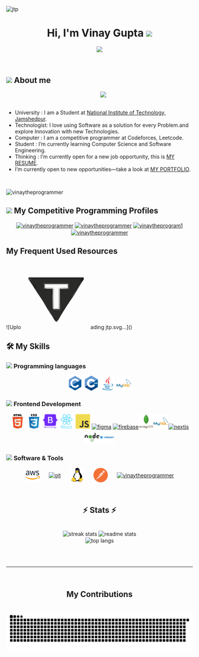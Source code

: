 ![jtp](https://github.com/user-attachments/assets/e8d9d936-fa62-45e4-8136-fd7ee9a95888)<h1 align="center">Hi, I'm Vinay Gupta <img src="https://media.giphy.com/media/hvRJCLFzcasrR4ia7z/giphy.gif" width="35"></h1>
<p align="center">
  <img src="https://readme-typing-svg.herokuapp.com?font=Time+New+Roman&color=%23C8BE25&size=25&center=true&vCenter=true&width=600&height=100&lines=Software+Engineer;Computer+Science+Student;Web+Developer;Always+learning+new+things">
</p>


<br>


	
## <picture><img src = "https://github.com/7oSkaaa/7oSkaaa/blob/main/Images/about_me.gif?raw=true" width = 50px></picture> About me

<picture> <img align="right" src="https://github.com/7oSkaaa/7oSkaaa/blob/main/Images/Right_Side.gif?raw=true" width = 250px></picture>

<br><br>

- University : I am a Student at [National Institute of Technology, Jamshedpur](https://www.nitjsr.ac.in/).
- Technologist: I love using Software as a solution for every Problem.and explore Innovation with new Technologies.
- Computer : I am a competitive programmer at Codeforces, Leetcode.
- Student : I’m currently learning Computer Science and Software Engineering.
- Thinking : I’m currently open for a new job opportunity, this is [MY RESUME](https://drive.google.com/file/d/1EitYjBipcmEfBKFUam_gHdJr7LLjr_6n/view?usp=sharing).
- I’m currently open to new opportunities—take a look at [MY PORTFOLIO](https://vinaytheprogrammer.github.io/vinayGupta.io/).
<br>

<p align="left"> <img src="https://komarev.com/ghpvc/?username=vinaytheprogrammer&label=Profile%20views&color=0e75b6&style=flat" alt="vinaytheprogrammer" /> </p>

## <picture> <img src="https://github.com/7oSkaaa/7oSkaaa/blob/main/Images/competitive_programming_profile.png?raw=true" width=40> </picture> My Competitive Programming Profiles

<p align="center">
<a href="https://codeforces.com/profile/vinaytheprogrammer" target="blank"><img align="center" src="https://raw.githubusercontent.com/rahuldkjain/github-profile-readme-generator/master/src/images/icons/Social/codeforces.svg" alt="vinaytheprogrammer" height="30" width="40" /></a>
<a href="https://leetcode.com/u/vinayguptanitjsr/" target="blank"><img align="center" src="https://raw.githubusercontent.com/rahuldkjain/github-profile-readme-generator/master/src/images/icons/Social/leet-code.svg" alt="vinaytheprogrammer" height="30" width="40" /></a>
<a href="https://www.hackerrank.com/vinaytheprogram1" target="blank"><img align="center" src="https://raw.githubusercontent.com/rahuldkjain/github-profile-readme-generator/master/src/images/icons/Social/hackerrank.svg" alt="vinaytheprogram1" height="30" width="40" /></a>
<a href="https://www.geeksforgeeks.org/user/vinaygupta12/" target="blank"><img align="center" src="https://raw.githubusercontent.com/rahuldkjain/github-profile-readme-generator/master/src/images/icons/Social/geeks-for-geeks.svg" alt="vinaytheprogrammer" height="30" width="40" /></a>


<!-- <a href="https://stackoverflow.com/users/19450935" target="blank"><img align="center" src="https://raw.githubusercontent.com/rahuldkjain/github-profile-readme-generator/master/src/images/icons/Social/stack-overflow.svg" alt="19450935" height="30" width="40" /></a>
<a href="https://www.codechef.com/users/vinaythepro" target="blank"><img align="center" src="https://img.icons8.com/color/49/000000/codechef.png" alt="vinaythepro" height="30" width="40" /></a> -->

</p>

## My Frequent Used Resources
<a>
![Uplo<?xml version="1.0" encoding="UTF-8"?>
<svg version="1.1" xmlns="http://www.w3.org/2000/svg" width="180" height="180">
<path d="M0 0 C48.84 0 97.68 0 148 0 C149 5 149 5 148.13671875 6.89453125 C147.41935547 7.84392578 147.41935547 7.84392578 146.6875 8.8125 C143.67558868 13.01939238 140.86150793 17.29876087 138.125 21.6875 C137.47446655 22.72668579 137.47446655 22.72668579 136.81079102 23.78686523 C134.13331944 28.09206399 131.59357042 32.44700181 129.125 36.875 C124.22335907 45.56157737 118.59817261 53.75193811 113 62 C101.72953454 78.61388521 90.95982975 95.58317038 80.96875 112.99951172 C79.46809843 115.60129928 78.13449934 117.86550066 76 120 C74.04150391 119.85791016 74.04150391 119.85791016 72 119 C70.60302734 117.38037109 70.60302734 117.38037109 69.3359375 115.2734375 C68.62038696 114.10844727 68.62038696 114.10844727 67.89038086 112.91992188 C67.39030518 112.08009766 66.89022949 111.24027344 66.375 110.375 C65.30252829 108.62132622 64.22828832 106.8687327 63.15234375 105.1171875 C62.6197998 104.24545898 62.08725586 103.37373047 61.53857422 102.47558594 C59.43120184 99.08479636 57.19278232 95.79331263 54.9375 92.5 C51.27232845 87.09930915 47.966882 81.55270652 44.75 75.875 C39.16208425 66.02713914 32.89935326 56.69007641 26.55712891 47.31689453 C23.80324172 43.21931074 21.15669452 39.05567967 18.5 34.89453125 C15.05567741 29.51130275 11.55486198 24.16462409 8.0625 18.8125 C7.39871338 17.79494629 6.73492676 16.77739258 6.05102539 15.72900391 C2.54289567 10.35304833 2.54289567 10.35304833 -1 5 C-0.67 3.35 -0.34 1.7 0 0 Z " fill="#2A2A29" transform="translate(17,40)"/>
<path d="M0 0 C1.91703735 -0.00472824 1.91703735 -0.00472824 3.87280273 -0.009552 C5.27848342 -0.00776222 6.6841638 -0.00571127 8.08984375 -0.00341797 C9.52091488 -0.00409105 10.9519859 -0.00506111 12.38305664 -0.00631714 C15.38591599 -0.00779391 18.38874565 -0.00564023 21.39160156 -0.00097656 C25.24886946 0.00472073 29.10606779 0.00144161 32.96333313 -0.00454903 C35.91947966 -0.00815521 38.87560958 -0.00701579 41.83175659 -0.00442123 C43.25438444 -0.00375212 44.67701378 -0.00457984 46.09963989 -0.00690079 C48.08465549 -0.0094282 50.06967634 -0.00489589 52.0546875 0 C53.75226196 0.00119339 53.75226196 0.00119339 55.48413086 0.00241089 C58.02734375 0.12939453 58.02734375 0.12939453 59.02734375 1.12939453 C59.17127832 5.46470371 59.06946436 9.79097185 59.02734375 14.12939453 C51.76734375 14.45939453 44.50734375 14.78939453 37.02734375 15.12939453 C36.69734375 32.94939453 36.36734375 50.76939453 36.02734375 69.12939453 C32.99310394 70.64651444 29.85229581 70.3137871 26.52734375 70.31689453 C25.83769531 70.32914062 25.14804688 70.34138672 24.4375 70.35400391 C22.63256881 70.35928148 20.82816533 70.25123911 19.02734375 70.12939453 C16.47098289 67.57303367 16.75898768 66.58835076 16.70849609 63.03710938 C16.6886264 61.97616058 16.66875671 60.91521179 16.64828491 59.82211304 C16.6367337 58.67312531 16.6251825 57.52413757 16.61328125 56.34033203 C16.5939151 55.16677155 16.57454895 53.99321106 16.55459595 52.78408813 C16.49466711 49.02426492 16.44836129 45.2644113 16.40234375 41.50439453 C16.36417625 38.96011011 16.32512526 36.41583879 16.28515625 33.87158203 C16.1889547 27.62430212 16.10394637 21.37694381 16.02734375 15.12939453 C15.43719482 15.1095752 14.8470459 15.08975586 14.23901367 15.06933594 C11.56384279 14.97404795 8.88944877 14.86438514 6.21484375 14.75439453 C5.28607422 14.72345703 4.35730469 14.69251953 3.40039062 14.66064453 C2.50771484 14.62197266 1.61503906 14.58330078 0.6953125 14.54345703 C-0.53795776 14.49632568 -0.53795776 14.49632568 -1.79614258 14.44824219 C-3.97265625 14.12939453 -3.97265625 14.12939453 -6.97265625 12.12939453 C-7.30078125 9.56298828 -7.30078125 9.56298828 -7.22265625 6.56689453 C-7.2071875 5.57560547 -7.19171875 4.58431641 -7.17578125 3.56298828 C-6.785821 -1.10903545 -4.12225396 0.00289793 0 0 Z " fill="#FBFBF9" transform="translate(64.97265625,56.87060546875)"/>
<path d="M0 0 C1.91703735 -0.00472824 1.91703735 -0.00472824 3.87280273 -0.009552 C5.27848342 -0.00776222 6.6841638 -0.00571127 8.08984375 -0.00341797 C9.52091488 -0.00409105 10.9519859 -0.00506111 12.38305664 -0.00631714 C15.38591599 -0.00779391 18.38874565 -0.00564023 21.39160156 -0.00097656 C25.24886946 0.00472073 29.10606779 0.00144161 32.96333313 -0.00454903 C35.91947966 -0.00815521 38.87560958 -0.00701579 41.83175659 -0.00442123 C43.25438444 -0.00375212 44.67701378 -0.00457984 46.09963989 -0.00690079 C48.08465549 -0.0094282 50.06967634 -0.00489589 52.0546875 0 C53.75226196 0.00119339 53.75226196 0.00119339 55.48413086 0.00241089 C58.02734375 0.12939453 58.02734375 0.12939453 59.02734375 1.12939453 C59.17127832 5.46470371 59.06946436 9.79097185 59.02734375 14.12939453 C51.76734375 14.45939453 44.50734375 14.78939453 37.02734375 15.12939453 C36.69734375 32.94939453 36.36734375 50.76939453 36.02734375 69.12939453 C32.99310394 70.64651444 29.85229581 70.3137871 26.52734375 70.31689453 C25.83769531 70.32914062 25.14804688 70.34138672 24.4375 70.35400391 C22.63256881 70.35928148 20.82816533 70.25123911 19.02734375 70.12939453 C16.47098289 67.57303367 16.75898768 66.58835076 16.70849609 63.03710938 C16.6886264 61.97616058 16.66875671 60.91521179 16.64828491 59.82211304 C16.6367337 58.67312531 16.6251825 57.52413757 16.61328125 56.34033203 C16.5939151 55.16677155 16.57454895 53.99321106 16.55459595 52.78408813 C16.49466711 49.02426492 16.44836129 45.2644113 16.40234375 41.50439453 C16.36417625 38.96011011 16.32512526 36.41583879 16.28515625 33.87158203 C16.1889547 27.62430212 16.10394637 21.37694381 16.02734375 15.12939453 C15.43719482 15.1095752 14.8470459 15.08975586 14.23901367 15.06933594 C11.56384279 14.97404795 8.88944877 14.86438514 6.21484375 14.75439453 C5.28607422 14.72345703 4.35730469 14.69251953 3.40039062 14.66064453 C2.50771484 14.62197266 1.61503906 14.58330078 0.6953125 14.54345703 C-0.53795776 14.49632568 -0.53795776 14.49632568 -1.79614258 14.44824219 C-3.97265625 14.12939453 -3.97265625 14.12939453 -6.97265625 12.12939453 C-7.30078125 9.56298828 -7.30078125 9.56298828 -7.22265625 6.56689453 C-7.2071875 5.57560547 -7.19171875 4.58431641 -7.17578125 3.56298828 C-6.785821 -1.10903545 -4.12225396 0.00289793 0 0 Z M-3.97265625 2.12939453 C-3.97265625 5.42939453 -3.97265625 8.72939453 -3.97265625 12.12939453 C-2.54050781 12.18998047 -1.10835937 12.25056641 0.3671875 12.31298828 C2.23308416 12.39737557 4.09896899 12.48202446 5.96484375 12.56689453 C7.38313477 12.62586914 7.38313477 12.62586914 8.83007812 12.68603516 C10.17875977 12.74887695 10.17875977 12.74887695 11.5546875 12.81298828 C12.80366821 12.86797485 12.80366821 12.86797485 14.07788086 12.92407227 C16.02734375 13.12939453 16.02734375 13.12939453 17.02734375 14.12939453 C17.15033541 15.816488 17.20519633 17.50860356 17.23266602 19.19995117 C17.25261124 20.28099625 17.27255646 21.36204132 17.29310608 22.47584534 C17.30981857 23.65186813 17.32653107 24.82789093 17.34375 26.03955078 C17.3645311 27.23672226 17.38531219 28.43389374 17.40672302 29.66734314 C17.47234654 33.5087994 17.53116278 37.35032654 17.58984375 41.19189453 C17.6330168 43.7889072 17.67663068 46.38591259 17.72070312 48.98291016 C17.82804091 55.3649957 17.92978306 61.74715246 18.02734375 68.12939453 C20.8936817 69.56256351 23.39969876 69.26139814 26.58984375 69.25439453 C27.76675781 69.25697266 28.94367188 69.25955078 30.15625 69.26220703 C32.92407076 69.45722642 32.92407076 69.45722642 34.02734375 68.12939453 C34.1450203 66.48867904 34.19464638 64.84302316 34.21679688 63.19824219 C34.24187317 61.62123032 34.24187317 61.62123032 34.26745605 60.01235962 C34.28103149 58.86762177 34.29460693 57.72288391 34.30859375 56.54345703 C34.32700317 55.37559662 34.3454126 54.20773621 34.36437988 53.00448608 C34.4233474 49.25450859 34.47605801 45.50448449 34.52734375 41.75439453 C34.59488155 36.82981621 34.66859507 31.90538749 34.74609375 26.98095703 C34.75966919 25.84026764 34.77324463 24.69957825 34.78723145 23.52432251 C34.81230774 21.93785416 34.81230774 21.93785416 34.83789062 20.31933594 C34.85668274 18.92154404 34.85668274 18.92154404 34.87585449 17.49551392 C35.02734375 15.12939453 35.02734375 15.12939453 36.02734375 12.12939453 C42.95734375 12.12939453 49.88734375 12.12939453 57.02734375 12.12939453 C57.02734375 8.82939453 57.02734375 5.52939453 57.02734375 2.12939453 C36.89734375 2.12939453 16.76734375 2.12939453 -3.97265625 2.12939453 Z " fill="#90908F" transform="translate(64.97265625,56.87060546875)"/>
<path d="M0 0 C48.84 0 97.68 0 148 0 C147.34 1.98 146.68 3.96 146 6 C145.34 6 144.68 6 144 6 C143.67 5.01 143.34 4.02 143 3 C142.32984706 3.00092179 141.65969412 3.00184359 140.96923351 3.00279331 C124.62547304 3.02492552 108.28171735 3.041449 91.93794537 3.05181217 C84.0340642 3.05695756 76.13019308 3.06396662 68.22631836 3.07543945 C61.33332001 3.08544014 54.44032893 3.0918662 47.54732352 3.09408849 C43.90117067 3.09538649 40.2550386 3.09841422 36.60889244 3.10573006 C32.52790804 3.11385115 28.44695926 3.11398769 24.3659668 3.11352539 C23.17121735 3.11712067 21.9764679 3.12071594 20.74551392 3.12442017 C13.77475027 3.1159084 6.92910855 2.76850024 0 2 C0 1.34 0 0.68 0 0 Z " fill="#1E1E1E" transform="translate(17,42)"/>
<path d="M0 0 C48.84 0 97.68 0 148 0 C148.33 1.65 148.66 3.3 149 5 C147.5625 6.8125 147.5625 6.8125 146 8 C146.50603992 5.83125748 146.99983813 4.00032373 148 2 C99.16 2 50.32 2 0 2 C0 2.66 0 3.32 0 4 C1.98 4 3.96 4 6 4 C4.515 6.475 4.515 6.475 3 9 C3.66 9 4.32 9 5 9 C4.67 10.32 4.34 11.64 4 13 C3.1277121 11.78362621 2.27779506 10.55119108 1.4375 9.3125 C0.72400391 8.28576172 0.72400391 8.28576172 -0.00390625 7.23828125 C-1 5 -1 5 0 0 Z " fill="#646464" transform="translate(17,40)"/>
<path d="M0 0 C3.43734063 -0.08703823 6.87439837 -0.14040272 10.3125 -0.1875 C11.28896484 -0.21263672 12.26542969 -0.23777344 13.27148438 -0.26367188 C14.20927734 -0.27333984 15.14707031 -0.28300781 16.11328125 -0.29296875 C16.97735596 -0.3086792 17.84143066 -0.32438965 18.73168945 -0.34057617 C21.57526943 0.086374 22.26741429 0.73419307 24 3 C24.36076355 5.37284851 24.36076355 5.37284851 24.34057617 8.20581055 C24.34034958 9.26668381 24.34012299 10.32755707 24.33988953 11.420578 C24.32440567 12.56440445 24.30892181 13.7082309 24.29296875 14.88671875 C24.28872391 16.05886429 24.28447906 17.23100983 24.28010559 18.43867493 C24.26329072 22.18851534 24.22563232 25.93782157 24.1875 29.6875 C24.17245684 32.22720579 24.1587678 34.76691999 24.14648438 37.30664062 C24.11337783 43.53796676 24.06157533 49.76889276 24 56 C27.96 56 31.92 56 36 56 C36 38.18 36 20.36 36 2 C37.32 2.33 38.64 2.66 40 3 C39.67 3.33 39.34 3.66 39 4 C38.88231322 5.65131342 38.83269612 7.307537 38.81054688 8.96289062 C38.78547058 10.54958557 38.78547058 10.54958557 38.7598877 12.16833496 C38.74631226 13.31934692 38.73273682 14.47035889 38.71875 15.65625 C38.70034058 16.82885376 38.68193115 18.00145752 38.66296387 19.20959473 C38.60399422 22.97301036 38.55126639 26.73647199 38.5 30.5 C38.4325986 35.44801866 38.35892959 40.39588324 38.28125 45.34375 C38.26767456 46.49476196 38.25409912 47.64577393 38.2401123 48.83166504 C38.21503601 50.41835999 38.21503601 50.41835999 38.18945312 52.03710938 C38.17066101 53.44156311 38.17066101 53.44156311 38.15148926 54.87438965 C38 57 38 57 37 58 C34.85605481 58.0991757 32.70873268 58.1297015 30.5625 58.125 C28.80099609 58.12886719 28.80099609 58.12886719 27.00390625 58.1328125 C24 58 24 58 22 57 C21.98969254 56.3257045 21.97938507 55.651409 21.96876526 54.9566803 C21.86094231 47.96556418 21.74632557 40.97458333 21.62768555 33.98364258 C21.58425876 31.37136656 21.54258962 28.75906072 21.50268555 26.14672852 C21.44516993 22.40111281 21.38142236 18.65564831 21.31640625 14.91015625 C21.29969376 13.73413345 21.28298126 12.55811066 21.26576233 11.34645081 C21.24581711 10.26540573 21.22587189 9.18436066 21.20532227 8.07055664 C21.18200584 6.63493126 21.18200584 6.63493126 21.15821838 5.17030334 C21.2393139 3.02137306 21.2393139 3.02137306 20 2 C18.51361008 1.84344973 17.02050873 1.74933057 15.52734375 1.68359375 C14.17866211 1.62075195 14.17866211 1.62075195 12.80273438 1.55664062 C11.85720703 1.51732422 10.91167969 1.47800781 9.9375 1.4375 C8.98810547 1.39431641 8.03871094 1.35113281 7.06054688 1.30664062 C4.70718647 1.20020724 2.35371646 1.09818992 0 1 C0 0.67 0 0.34 0 0 Z " fill="#C7C7C6" transform="translate(61,68)"/>
<path d="M0 0 C20.13 0 40.26 0 61 0 C61 3.3 61 6.6 61 10 C53.08 10.33 45.16 10.66 37 11 C37 10.01 37 9.02 37 8 C44.59 8 52.18 8 60 8 C60 6.02 60 4.04 60 2 C40.2 2 20.4 2 0 2 C0 1.34 0 0.68 0 0 Z " fill="#E5E5E3" transform="translate(61,59)"/>
<path d="M0 0 C44.88 0 89.76 0 136 0 C135.34 1.98 134.68 3.96 134 6 C133.34 6 132.68 6 132 6 C131.67 4.35 131.34 2.7 131 1 C87.77 1 44.54 1 0 1 C0 0.67 0 0.34 0 0 Z " fill="#101010" transform="translate(29,42)"/>
<path d="M0 0 C22.77 0 45.54 0 69 0 C69 4.95 69 9.9 69 15 C68.34 15 67.68 15 67 15 C66.67 10.71 66.34 6.42 66 2 C44.88 2 23.76 2 2 2 C2 5.63 2 9.26 2 13 C2.66 13.66 3.32 14.32 4 15 C2.68 15 1.36 15 0 15 C0 10.05 0 5.1 0 0 Z " fill="#424240" transform="translate(57,56)"/>
<path d="M0 0 C0.33 0 0.66 0 1 0 C1.33 19.14 1.66 38.28 2 58 C-4.27 57.67 -10.54 57.34 -17 57 C-17.66 55.68 -18.32 54.36 -19 53 C-18.34 53.33 -17.68 53.66 -17 54 C-11.39 54 -5.78 54 0 54 C0 36.18 0 18.36 0 0 Z " fill="#414140" transform="translate(101,72)"/>
<path d="M0 0 C7.59 0 15.18 0 23 0 C23.04125 2.43375 23.0825 4.8675 23.125 7.375 C23.14320801 8.13989746 23.16141602 8.90479492 23.18017578 9.69287109 C23.1948117 11.46287275 23.09928514 13.23272455 23 15 C22.34 15.66 21.68 16.32 21 17 C20.67 12.05 20.34 7.1 20 2 C18.80761719 2.02320312 17.61523438 2.04640625 16.38671875 2.0703125 C14.82031876 2.08907178 13.253912 2.10727181 11.6875 2.125 C10.90181641 2.14175781 10.11613281 2.15851563 9.30664062 2.17578125 C8.54931641 2.18222656 7.79199219 2.18867187 7.01171875 2.1953125 C5.96697388 2.21102295 5.96697388 2.21102295 4.90112305 2.22705078 C3 2 3 2 0 0 Z " fill="#181816" transform="translate(58,72)"/>
<path d="M0 0 C0.66 0 1.32 0 2 0 C1.49396008 2.16874252 1.00016187 3.99967627 0 6 C0.99 6 1.98 6 3 6 C3 6.66 3 7.32 3 8 C3.66 8 4.32 8 5 8 C4.67 9.32 4.34 10.64 4 12 C2.35 11.67 0.7 11.34 -1 11 C-2.25 3.375 -2.25 3.375 0 0 Z " fill="#1E1E1E" transform="translate(33,59)"/>
<path d="M0 0 C0.66 0 1.32 0 2 0 C2.66 2.97 3.32 5.94 4 9 C3.01 8.67 2.02 8.34 1 8 C0.67 8.99 0.34 9.98 0 11 C-4 5.25 -4 5.25 -4 3 C-3.01 3 -2.02 3 -1 3 C-1 4.32 -1 5.64 -1 7 C-0.34 7 0.32 7 1 7 C0.67 4.69 0.34 2.38 0 0 Z " fill="#393939" transform="translate(76,128)"/>
<path d="M0 0 C3.63 0 7.26 0 11 0 C11 0.33 11 0.66 11 1 C7.7 1 4.4 1 1 1 C1 1.66 1 2.32 1 3 C2.98 3 4.96 3 7 3 C5.515 5.475 5.515 5.475 4 8 C4.66 8 5.32 8 6 8 C5.67 9.32 5.34 10.64 5 12 C4.15556432 10.75747321 3.3248542 9.5056114 2.5 8.25 C1.80390625 7.20585938 1.80390625 7.20585938 1.09375 6.140625 C0 4 0 4 0 0 Z " fill="#4F4F4F" transform="translate(16,41)"/>
<path d="M0 0 C0.66 0 1.32 0 2 0 C3.4606285 2.64738916 4 3.89448334 4 7 C3.01 7 2.02 7 1 7 C1 7.99 1 8.98 1 10 C0.34 10 -0.32 10 -1 10 C-2.09566959 6.71299123 -2.45243698 4.98970589 -1 1.8125 C-0.67 1.214375 -0.34 0.61625 0 0 Z " fill="#232321" transform="translate(137,76)"/>
<path d="M0 0 C0.33 0.99 0.66 1.98 1 3 C1.99 3 2.98 3 4 3 C2.37621488 7.72373854 -0.10993018 11.94181834 -3 16 C-3.33 16 -3.66 16 -4 16 C-4 14.35 -4 12.7 -4 11 C-3.34 11 -2.68 11 -2 11 C-2 9.68 -2 8.36 -2 7 C-1.01 7 -0.02 7 1 7 C0.67 4.69 0.34 2.38 0 0 Z " fill="#525251" transform="translate(140,76)"/>
<path d="M0 0 C-0.66 1.32 -1.32 2.64 -2 4 C-3.9375 3.6875 -3.9375 3.6875 -6 3 C-6.33 2.01 -6.66 1.02 -7 0 C-3.86650268 -1.04449911 -3.01031744 -0.93423645 0 0 Z " fill="#3C3C3C" transform="translate(95,156)"/>
<path d="M0 0 C0.99 0.33 1.98 0.66 3 1 C2.67 1.99 2.34 2.98 2 4 C1.34 4 0.68 4 0 4 C0.7734375 5.1446875 0.7734375 5.1446875 1.5625 6.3125 C2.036875 7.199375 2.51125 8.08625 3 9 C2.67 9.99 2.34 10.98 2 12 C1.27232997 10.76115681 0.56845185 9.50831659 -0.125 8.25 C-0.51945312 7.55390625 -0.91390625 6.8578125 -1.3203125 6.140625 C-2 4 -2 4 -1.1171875 1.734375 C-0.74851562 1.16203125 -0.37984375 0.5896875 0 0 Z " fill="#373737" transform="translate(85,144)"/>
<path d="M0 0 C0.33 0.99 0.66 1.98 1 3 C1.66 3.33 2.32 3.66 3 4 C2.360625 4.12375 1.72125 4.2475 1.0625 4.375 C0.0415625 4.684375 0.0415625 4.684375 -1 5 C-1.33 5.66 -1.66 6.32 -2 7 C-2.99 7 -3.98 7 -5 7 C-4.60196439 4.11424181 -4.20990931 3.17810487 -1.9375 1.25 C-1.298125 0.8375 -0.65875 0.425 0 0 Z " fill="#1E1E1E" transform="translate(160,45)"/>
<path d="M0 0 C0 1.65 0 3.3 0 5 C0.66 5 1.32 5 2 5 C2 5.99 2 6.98 2 8 C1.34 8 0.68 8 0 8 C-3 3.61538462 -3 3.61538462 -3 1 C-1 0 -1 0 0 0 Z " fill="#1C1C1C" transform="translate(88,147)"/>
<path d="M0 0 C0.66 1.32 1.32 2.64 2 4 C1.01 5.485 1.01 5.485 0 7 C-0.66 5.35 -1.32 3.7 -2 2 C-1.34 1.34 -0.68 0.68 0 0 Z " fill="#393939" transform="translate(71,124)"/>
<path d="" fill="#FFFFFF" transform="translate(0,0)"/>
<path d="" fill="#FFFFFF" transform="translate(0,0)"/>
<path d="" fill="#FFFFFF" transform="translate(0,0)"/>
<path d="" fill="#FFFFFF" transform="translate(0,0)"/>
<path d="" fill="#FFFFFF" transform="translate(0,0)"/>
<path d="" fill="#FFFFFF" transform="translate(0,0)"/>
<path d="" fill="#FFFFFF" transform="translate(0,0)"/>
<path d="" fill="#FFFFFF" transform="translate(0,0)"/>
<path d="" fill="#FFFFFF" transform="translate(0,0)"/>
<path d="" fill="#FFFFFF" transform="translate(0,0)"/>
<path d="" fill="#FFFFFF" transform="translate(0,0)"/>
<path d="" fill="#FFFFFF" transform="translate(0,0)"/>
<path d="" fill="#FFFFFF" transform="translate(0,0)"/>
<path d="" fill="#FFFFFF" transform="translate(0,0)"/>
<path d="" fill="#FFFFFF" transform="translate(0,0)"/>
<path d="" fill="#FFFFFF" transform="translate(0,0)"/>
<path d="" fill="#FFFFFF" transform="translate(0,0)"/>
<path d="" fill="#FFFFFF" transform="translate(0,0)"/>
<path d="" fill="#FFFFFF" transform="translate(0,0)"/>
<path d="" fill="#FFFFFF" transform="translate(0,0)"/>
<path d="" fill="#FFFFFF" transform="translate(0,0)"/>
<path d="" fill="#FFFFFF" transform="translate(0,0)"/>
<path d="" fill="#FFFFFF" transform="translate(0,0)"/>
<path d="" fill="#FFFFFF" transform="translate(0,0)"/>
<path d="" fill="#FFFFFF" transform="translate(0,0)"/>
<path d="" fill="#FFFFFF" transform="translate(0,0)"/>
<path d="" fill="#FFFFFF" transform="translate(0,0)"/>
<path d="" fill="#FFFFFF" transform="translate(0,0)"/>
<path d="" fill="#FFFFFF" transform="translate(0,0)"/>
<path d="" fill="#FFFFFF" transform="translate(0,0)"/>
<path d="" fill="#FFFFFF" transform="translate(0,0)"/>
<path d="" fill="#FFFFFF" transform="translate(0,0)"/>
<path d="" fill="#FFFFFF" transform="translate(0,0)"/>
<path d="" fill="#FFFFFF" transform="translate(0,0)"/>
<path d="" fill="#FFFFFF" transform="translate(0,0)"/>
<path d="" fill="#FFFFFF" transform="translate(0,0)"/>
<path d="" fill="#FFFFFF" transform="translate(0,0)"/>
<path d="" fill="#FFFFFF" transform="translate(0,0)"/>
<path d="" fill="#FFFFFF" transform="translate(0,0)"/>
<path d="" fill="#FFFFFF" transform="translate(0,0)"/>
<path d="" fill="#FFFFFF" transform="translate(0,0)"/>
<path d="" fill="#FFFFFF" transform="translate(0,0)"/>
<path d="" fill="#FFFFFF" transform="translate(0,0)"/>
<path d="" fill="#FFFFFF" transform="translate(0,0)"/>
<path d="" fill="#FFFFFF" transform="translate(0,0)"/>
<path d="" fill="#FFFFFF" transform="translate(0,0)"/>
<path d="" fill="#FFFFFF" transform="translate(0,0)"/>
<path d="" fill="#FFFFFF" transform="translate(0,0)"/>
<path d="" fill="#FFFFFF" transform="translate(0,0)"/>
<path d="" fill="#FFFFFF" transform="translate(0,0)"/>
<path d="" fill="#FFFFFF" transform="translate(0,0)"/>
<path d="" fill="#FFFFFF" transform="translate(0,0)"/>
<path d="" fill="#FFFFFF" transform="translate(0,0)"/>
<path d="" fill="#FFFFFF" transform="translate(0,0)"/>
<path d="" fill="#FFFFFF" transform="translate(0,0)"/>
<path d="" fill="#FFFFFF" transform="translate(0,0)"/>
<path d="" fill="#FFFFFF" transform="translate(0,0)"/>
<path d="" fill="#FFFFFF" transform="translate(0,0)"/>
<path d="" fill="#FFFFFF" transform="translate(0,0)"/>
<path d="" fill="#FFFFFF" transform="translate(0,0)"/>
<path d="" fill="#FFFFFF" transform="translate(0,0)"/>
<path d="" fill="#FFFFFF" transform="translate(0,0)"/>
</svg>
ading jtp.svg…]()

</a>

## 🛠 My Skills

### <picture> <img src = "https://github.com/7oSkaaa/7oSkaaa/blob/main/Images/Programming_Languages.gif?raw=true" width = 50px>  </picture> Programming languages

<p align="center"> 
<a href="https://www.cprogramming.com/" target="_blank" rel="noreferrer"><img src="https://raw.githubusercontent.com/devicons/devicon/master/icons/c/c-original.svg" alt="c" width="40" height="40"/></a>
<a href="https://www.naukri.com/code360/profile/vinaygupta" target="_blank" rel="noreferrer"><img src="https://raw.githubusercontent.com/devicons/devicon/master/icons/cplusplus/cplusplus-original.svg" alt="cplusplus" width="40" height="40"/></a> 
<a href="https://www.java.com" target="_blank" rel="noreferrer"> <img src="https://raw.githubusercontent.com/devicons/devicon/master/icons/java/java-original.svg" alt="java" width="40" height="40"/></a> <a href="https://www.mysql.com/" target="_blank" rel="noreferrer"> <img src="https://raw.githubusercontent.com/devicons/devicon/master/icons/mysql/mysql-original-wordmark.svg" alt="mysql" width="40" height="40"/> </a> 
  </a>
</p>

### <picture> <img src = "https://github.com/7oSkaaa/7oSkaaa/blob/main/Images/Front_End.gif?raw=true" width = 50px>  </picture> Frontend Development
<p align="center"> 
<a href="https://www.w3.org/html/" target="_blank" rel="noreferrer"><img src="https://raw.githubusercontent.com/devicons/devicon/master/icons/html5/html5-original-wordmark.svg" alt="html5" width="40" height="40"/></a> 
<a href="https://www.w3schools.com/css/" target="_blank" rel="noreferrer"><img src="https://raw.githubusercontent.com/devicons/devicon/master/icons/css3/css3-original-wordmark.svg" alt="css3" width="40" height="40"/></a> 
<a href="https://getbootstrap.com" target="_blank" rel="noreferrer"><img src="https://raw.githubusercontent.com/devicons/devicon/master/icons/bootstrap/bootstrap-plain-wordmark.svg" alt="bootstrap" width="40" height="40"/></a> 
<a href="https://reactjs.org/" target="_blank" rel="noreferrer"><img src="https://raw.githubusercontent.com/devicons/devicon/master/icons/react/react-original-wordmark.svg" alt="react" width="40" height="40"/></a>
<a href="https://developer.mozilla.org/en-US/docs/Web/JavaScript" target="_blank" rel="noreferrer"><img src="https://raw.githubusercontent.com/devicons/devicon/master/icons/javascript/javascript-original.svg" alt="javascript" width="40" height="40"/></a>
<a href="https://www.figma.com/" target="_blank" rel="noreferrer"><img src="https://www.vectorlogo.zone/logos/figma/figma-icon.svg" alt="figma" width="40" height="40"/></a>
<a href="https://firebase.google.com/" target="_blank" rel="noreferrer"><img
      src="https://www.vectorlogo.zone/logos/firebase/firebase-icon.svg"
      alt="firebase"
      width="40"
      height="40"
    /></a><a href="https://www.mongodb.com/" target="_blank" rel="noreferrer"><img
      src="https://raw.githubusercontent.com/devicons/devicon/master/icons/mongodb/mongodb-original-wordmark.svg"
      alt="mongodb"
      width="40"
      height="40"
    /></a><a href="https://www.mysql.com/" target="_blank" rel="noreferrer"><img
      src="https://raw.githubusercontent.com/devicons/devicon/master/icons/mysql/mysql-original-wordmark.svg"
      alt="mysql"
      width="40"
      height="40"
    /></a><a href="https://nextjs.org/" target="_blank" rel="noreferrer"><img
      src="https://cdn.worldvectorlogo.com/logos/nextjs-2.svg"
      alt="nextjs"
      width="40"
      height="40"
    /></a>
  <a href="https://nodejs.org" target="_blank" rel="noreferrer"><img
      src="https://raw.githubusercontent.com/devicons/devicon/master/icons/nodejs/nodejs-original-wordmark.svg"
      alt="nodejs"
      width="40"
      height="40"
    /></a><a href="https://webpack.js.org" target="_blank" rel="noreferrer"><img
      src="https://raw.githubusercontent.com/devicons/devicon/d00d0969292a6569d45b06d3f350f463a0107b0d/icons/webpack/webpack-original-wordmark.svg"
      alt="webpack"
      width="40"
      height="40"
    /></a></p>

 ### <picture> <img src = "https://github.com/7oSkaaa/7oSkaaa/blob/main/Images/Software_Tools.gif?raw=true" width = 50px>  </picture> Software & Tools
<p align="center">
<a href="https://aws.amazon.com" target="_blank" rel="noreferrer"><img src="https://raw.githubusercontent.com/devicons/devicon/master/icons/amazonwebservices/amazonwebservices-original-wordmark.svg" alt="aws" width="40" height="40" style="vertical-align:middle; margin: 0 10px;" /></a>
<a href="https://git-scm.com/" target="_blank" rel="noreferrer"><img src="https://www.vectorlogo.zone/logos/git-scm/git-scm-icon.svg" alt="git" width="40" height="40" style="vertical-align:middle; margin: 0 10px;" /></a>
<a href="https://www.linux.org/" target="_blank" rel="noreferrer"><img src="https://raw.githubusercontent.com/devicons/devicon/master/icons/linux/linux-original.svg" alt="linux" width="40" height="40" style="vertical-align:middle; margin: 0 10px;" /></a>
<a href="https://web.postman.co/me?" target="_blank" rel="noreferrer"><img src="https://raw.githubusercontent.com/devicons/devicon/master/icons/postman/postman-original.svg" alt="postman" width="40" height="40" style="vertical-align:middle; margin: 0 10px;" /></a>
<a href="https://codepen.io/vinaytheprogrammer" target="_blank" rel="noreferrer">
<img src="https://raw.githubusercontent.com/rahuldkjain/github-profile-readme-generator/master/src/images/icons/Social/codepen.svg" alt="vinaytheprogrammer" height="40" width="40" style="vertical-align:middle; margin: 0 10px;" /></a>
</p>


<br> 
<h2 align="center">⚡ Stats ⚡</h2>
<br>
<div align=center>
  <img width=390 src="https://github-readme-streak-stats.herokuapp.com/?user=vinaytheprogrammer&count_private=true&theme=react&border_radius=10" alt="streak stats"/>

  <img width=390 src="https://github-readme-stats.vercel.app/api?username=vinaytheprogrammer&count_private=true&show_icons=true&theme=react&rank_icon=github&border_radius=10" alt="readme stats" />
  <br/>
  <img width=325 align="center" src="https://github-readme-stats.vercel.app/api/top-langs/?username=vinaytheprogrammer&include_all_commits=true&count_private=true&layout=compact&langs_count=8&theme=react&border_radius=10&size_weight=0.5&count_weight=0.5&exclude_repo=github-readme-stats" alt="top langs" />
</div>

<br/><br/>

<hr/>

<br/>

<div align="center">
  <h2> My Contributions</h2>
  <br>
<img alt="snake eating my contributions" src="https://raw.githubusercontent.com/vinaytheprogrammer/vinaytheprogrammer/output/github-contribution-grid-snake.svg" />
  
  <br/><br/><br/>
</div>
